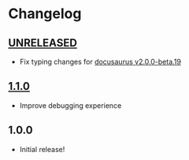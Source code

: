 # Changelog

<!-- The order of list items should be: Critical/Fixes, New, Update, Remove, Underpinnings -->
<!-- ## [UNRELEASED](https://github.com/roydukkey/docusaurus-theme-frontmatter/compare/v1.1.0...master) -->

## [UNRELEASED](https://github.com/roydukkey/docusaurus-theme-frontmatter/compare/v1.1.0...master)

* Fix typing changes for [docusaurus v2.0.0-beta.19](https://github.com/facebook/docusaurus/releases/tag/v2.0.0-beta.19)

## [1.1.0](https://github.com/roydukkey/docusaurus-theme-frontmatter/compare/v1.0.0...v1.1.0)

* Improve debugging experience

## 1.0.0

* Initial release!
